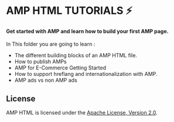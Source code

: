 # AMP HTML TUTORIALS ⚡
#### Get started with AMP and learn how to build your first AMP page.
 In This folder you are going to learn :
  - The different building blocks of an AMP HTML file.
  - How to publish AMPs
  - AMP for E-Commerce Getting Started
  - How to support hreflang and internationalization with AMP.
  - AMP ads vs non AMP ads




## License

AMP HTML is licensed under the [Apache License, Version 2.0](LICENSE).
